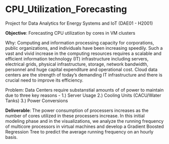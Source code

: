 # CPU_Utilization_Forecasting
Project for Data Analytics for Energy Systems and IoT (DAE01 - H2001)

**Objective**: Forecasting CPU utilization by cores in VM clusters

Why: Computing and information processing capacity for corporations, public organizations, and individuals have been increasing speedily.
Such a vast and vivid increase in the computing resources requires a scalable and efficient information technology (IT) infrastructure including servers,
electrical grids, physical infrastructure, storage, network bandwidth, personnel and huge capital expenditure and operational cost. Cloud data centers 
are the strength of today’s demanding IT infrastructure and there is crucial need to improve its efficiency.

Problem: Data Centers require substanstial amounts of of power to maintain due to three key reasons - 1.) Server Usage 2.) Cooling Units (CACU/Water Tanks)
3.) Power Conversions

**Deliverable**: The power consumption of processers increases as the number of cores utilized in these processers increase. In this initial modeling phase and in the visualizations, we analyze the running frequency of multicore processors in virtual machines and develop a Gradient Boosted Regression Tree to predict the average running frequency on an hourly basis.  
